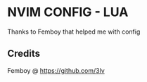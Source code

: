 # NVIM CONFIG - LUA

Thanks to Femboy that helped me with config
## Credits
Femboy @ https://github.com/3lv
